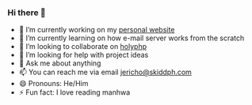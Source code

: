 ### Hi there 👋
- 🔭 I’m currently working on my [personal website](https://jericho.work)
- 🌱 I’m currently learning on how e-mail server works from the scratch
- 👯 I’m looking to collaborate on [holyphp](https://github.com/eru123/holyphp)
- 🤔 I’m looking for help with project ideas
- 💬 Ask me about anything
- 📫 You can reach me via email [jericho@skiddph.com](mailto:Jericho<jericho@skiddph.com>)
- 😄 Pronouns: He/Him
- ⚡ Fun fact: I love reading manhwa
